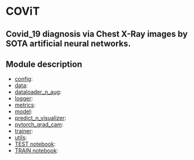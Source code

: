 # COViT
## Covid_19 diagnosis via Chest X-Ray images by SOTA artificial neural networks.

## Module description
+ [config](https://github.com/hoangtv2000/COViT/config): 
+ [data](https://github.com/hoangtv2000/COViT/data): 
+ [dataloader_n_aug](https://github.com/hoangtv2000/COViT/dataloader_n_aug): 
+ [logger](https://github.com/hoangtv2000/COViT/logger): 
+ [metrics](https://github.com/hoangtv2000/COViT/metrics): 
+ [model](https://github.com/hoangtv2000/COViT/model): 
+ [predict_n_visualizer](https://github.com/hoangtv2000/COViT/predict_n_visualizer): 
+ [pytorch_grad_cam](https://github.com/hoangtv2000/COViT/pytorch_grad_cam): 
+ [trainer](https://github.com/hoangtv2000/COViT/trainer): 
+ [utils](https://github.com/hoangtv2000/COViT/utils): 
+ [TEST notebook](https://github.com/hoangtv2000/COViT/TEST.ipynb): 
+ [TRAIN notebook](https://github.com/hoangtv2000/COViT/TRAIN.ipynb):
